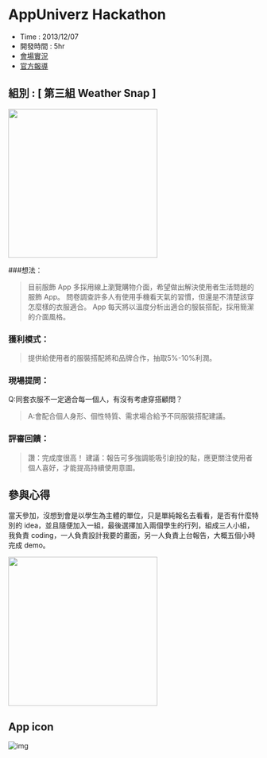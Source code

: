 # AppUniverz Hackathon

- Time : 2013/12/07
- 開發時間 : 5hr
- [會場實況](https://www.facebook.com/AppUniverz/posts/707888282554614?comment_tracking=%7B%22tn%22%3A%22O%22%7D)
- [官方報導](http://www.appuniverz.org/blog/activity/hackathon/hackathon_take/)

## 組別 : [ 第三組 Weather Snap ]

<img src='../demoList/_hack_1/2.jpg' width='300'>

###想法：

> 目前服飾 App 多採用線上瀏覽購物介面，希望做出解決使用者生活問題的服飾 App。
問卷調查許多人有使用手機看天氣的習慣，但還是不清楚該穿怎麼樣的衣服適合。
App 每天將以溫度分析出適合的服裝搭配，採用簡潔的介面風格。

### 獲利模式：

> 提供給使用者的服裝搭配將和品牌合作，抽取5%-10%利潤。



### 現場提問：

Q:同套衣服不一定適合每一個人，有沒有考慮穿搭顧問？

> A:會配合個人身形、個性特質、需求場合給予不同服裝搭配建議。

### 評審回饋：

> 讚：完成度很高！
建議：報告可多強調能吸引創投的點，應更關注使用者個人喜好，才能提高持續使用意圖。

## 參與心得

當天參加，沒想到會是以學生為主體的單位，只是單純報名去看看，是否有什麼特別的 idea，並且隨便加入一組，最後選擇加入兩個學生的行列，組成三人小組，我負責 coding，一人負責設計我要的畫面，另一人負責上台報告，大概五個小時完成 demo。

<img src='../demoList/_hack_1/1.jpg' width='300'>


## App icon
![img](../demoList/_hack_1/icon.png)